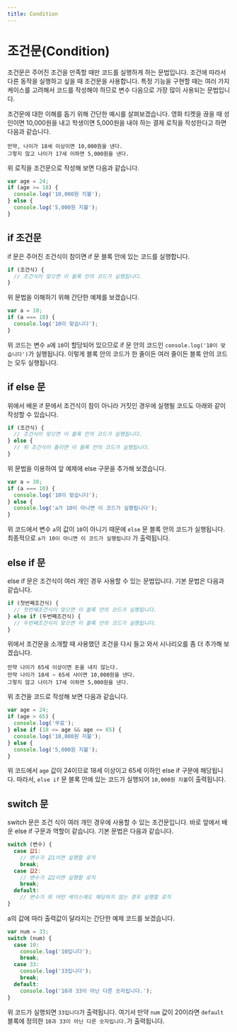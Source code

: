 ```yaml
---
title: Condition
---
```


# 조건문(Condition)

조건문은 주어진 조건을 만족할 때만 코드를 실행하게 하는 문법입니다. 조건에 따라서 다른 동작을 실행하고 싶을 때 조건문을 사용합니다. 특정 기능을 구현할 때는 여러 가지 케이스를 고려해서 코드를 작성해야 하므로 변수 다음으로 가장 많이 사용되는 문법입니다.

조건문에 대한 이해를 돕기 위해 간단한 예시를 살펴보겠습니다. 영화 티켓을 끊을 때 성인이면 10,000원을 내고 학생이면 5,000원을 내야 하는 결제 로직을 작성한다고 하면 다음과 같습니다.

```
만약, 나이가 18세 이상이면 10,000원을 낸다.
그렇지 않고 나이가 17세 이하면 5,000원을 낸다.
```

위 로직을 조건문으로 작성해 보면 다음과 같습니다.

```js
var age = 24;
if (age >= 18) {
  console.log('10,000원 지불');
} else {
  console.log('5,000원 지불');
}
```

## if 조건문

if 문은 주어진 조건식이 참이면 if 문 블록 안에 있는 코드를 실행합니다.

```js
if (조건식) {
  // 조건식이 맞으면 이 블록 안의 코드가 실행됩니다.
}
```

위 문법을 이해하기 위해 간단한 예제를 보겠습니다.

```js
var a = 10;
if (a === 10) {
  console.log('10이 맞습니다');
}
```

위 코드는 변수 `a`에 `10`이 할당되어 있으므로 if 문 안의 코드인 `console.log('10이 맞습니다')`가 실행됩니다. 이렇게 블록 안의 코드가 한 줄이든 여러 줄이든 블록 안의 코드는 모두 실행됩니다.

## if else 문

위에서 배운 if 문에서 조건식이 참이 아니라 거짓인 경우에 실행될 코드도 아래와 같이 작성할 수 있습니다.

```js
if (조건식) {
  // 조건식이 맞으면 이 블록 안의 코드가 실행됩니다.
} else {
  // 위 조건식이 틀리면 이 블록 안의 코드가 실행됩니다.
}
```

위 문법을 이용하여 앞 예제에 else 구문을 추가해 보겠습니다.

```js
var a = 30;
if (a === 10) {
  console.log('10이 맞습니다');
} else {
  console.log('a가 10이 아니면 이 코드가 실행됩니다');
}
```

위 코드에서 변수 `a`의 값이 `10`이 아니기 때문에 `else` 문 블록 안의 코드가 실행됩니다. 최종적으로 `a가 10이 아니면 이 코드가 실행됩니다` 가 출력됩니다.

## else if 문

else if 문은 조건식이 여러 개인 경우 사용할 수 있는 문법입니다. 기본 문법은 다음과 같습니다.

```js
if (첫번째조건식) {
  // 첫번째조건식이 맞으면 이 블록 안의 코드가 실행됩니다.
} else if (두번째조건식) {
  // 두번째조건식이 맞으면 이 블록 안의 코드가 실행됩니다.
}
```

위에서 조건문을 소개할 때 사용했던 조건을 다시 들고 와서 시나리오를 좀 더 추가해 보겠습니다.

```
만약 나이가 65세 이상이면 돈을 내지 않는다.
만약 나이가 18세 ~ 65세 사이면 10,000원을 낸다.
그렇지 않고 나이가 17세 이하면 5,000원을 낸다.
```

위 조건을 코드로 작성해 보면 다음과 같습니다.

```js
var age = 24;
if (age > 65) {
  console.log('무료');
} else if (18 <= age && age <= 65) {
  console.log('10,000원 지불');
} else {
  console.log('5,000원 지불');
}
```

위 코드에서 `age` 값이 24이므로 18세 이상이고 65세 이하인 else if 구문에 해당됩니다. 따라서, `else if` 문 블록 안에 있는 코드가 실행되어 `10,000원 지불`이 출력됩니다.

## switch 문

switch 문은 조건 식이 여러 개인 경우에 사용할 수 있는 조건문입니다. 바로 앞에서 배운 else if 구문과 역할이 같습니다. 기본 문법은 다음과 같습니다.

```js
switch (변수) {
  case 값1:
    // 변수가 값1이면 실행할 로직
    break;
  case 값2:
    // 변수가 값2이면 실행할 로직
    break;
  default:
    // 변수가 위 어떤 케이스에도 해당하지 않는 경우 실행할 로직
}
```

a의 값에 따라 출력값이 달라지는 간단한 예제 코드를 보겠습니다.

```js
var num = 33;
switch (num) {
  case 10:
    console.log('10입니다');
    break;
  case 33:
    console.log('33입니다');
    break;
  default:
    console.log('10과 33이 아닌 다른 숫자입니다.');
}
```

위 코드가 실행되면 `33입니다`가 출력됩니다. 여기서 만약 `num` 값이 20이라면 `default` 블록에 정의한 `10과 33이 아닌 다른 숫자입니다.`가 출력됩니다.
